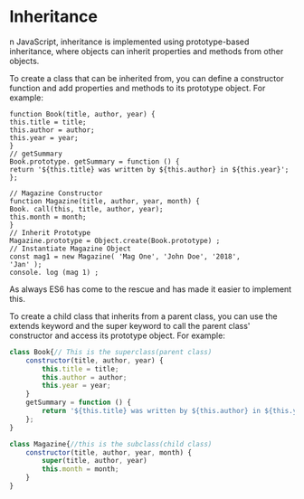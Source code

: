 # Inheritance 
n JavaScript, inheritance is implemented using prototype-based inheritance, where objects can inherit properties and methods from other objects.

To create a class that can be inherited from, you can define a constructor function and add properties and methods to its prototype object. For example:
```JS
function Book(title, author, year) {
this.title = title;
this.author = author;
this.year = year;
}
// getSummary
Book.prototype. getSummary = function () {
return '${this.title} was written by ${this.author} in ${this.year}';
};

// Magazine Constructor
function Magazine(title, author, year, month) {
Book. call(this, title, author, year);
this.month = month;
}
// Inherit Prototype
Magazine.prototype = Object.create(Book.prototype) ;
// Instantiate Magazine Object
const mag1 = new Magazine( 'Mag One', 'John Doe', '2018',
'Jan' );
console. log (mag 1) ;
```

As always ES6 has come to the rescue and has made it easier to implement this. 

To create a child class that inherits from a parent class, you can use the extends keyword and the super keyword to call the parent class' constructor and access its prototype object. For example:
```js
class Book{// This is the superclass(parent class)
    constructor(title, author, year) {
        this.title = title;
        this.author = author;
        this.year = year;
    }
    getSummary = function () {
        return '${this.title} was written by ${this.author} in ${this.year}';
    };
}

class Magazine{//this is the subclass(child class)
    constructor(title, author, year, month) {
        super(title, author, year)
        this.month = month;
    }
}
```